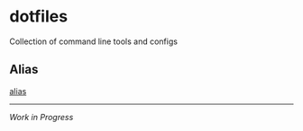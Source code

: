 # dotfiles
Collection of command line tools and configs

## Alias
[alias](alias.sh)

---

<i>Work in Progress</i>
